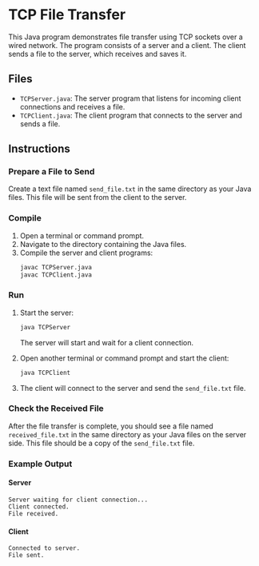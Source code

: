 # TCP File Transfer

This Java program demonstrates file transfer using TCP sockets over a wired network. The program consists of a server and a client. The client sends a file to the server, which receives and saves it.

## Files

- `TCPServer.java`: The server program that listens for incoming client connections and receives a file.
- `TCPClient.java`: The client program that connects to the server and sends a file.

## Instructions

### Prepare a File to Send

Create a text file named `send_file.txt` in the same directory as your Java files. This file will be sent from the client to the server.

### Compile

1. Open a terminal or command prompt.
2. Navigate to the directory containing the Java files.
3. Compile the server and client programs:
   ```sh
   javac TCPServer.java
   javac TCPClient.java
   ```

### Run

1. Start the server:
   ```sh
   java TCPServer
   ```
   The server will start and wait for a client connection.

2. Open another terminal or command prompt and start the client:
   ```sh
   java TCPClient
   ```

3. The client will connect to the server and send the `send_file.txt` file.

### Check the Received File

After the file transfer is complete, you should see a file named `received_file.txt` in the same directory as your Java files on the server side. This file should be a copy of the `send_file.txt` file.

### Example Output

#### Server
```
Server waiting for client connection...
Client connected.
File received.
```

#### Client
```
Connected to server.
File sent.
```